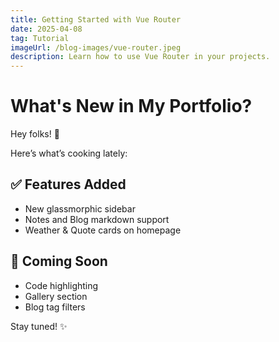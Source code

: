 ```yaml
---
title: Getting Started with Vue Router
date: 2025-04-08
tag: Tutorial
imageUrl: /blog-images/vue-router.jpeg
description: Learn how to use Vue Router in your projects.
---
```


# What's New in My Portfolio?

Hey folks! 👋

Here’s what’s cooking lately:

## ✅ Features Added

- New glassmorphic sidebar
- Notes and Blog markdown support
- Weather & Quote cards on homepage

## 🧪 Coming Soon

- Code highlighting
- Gallery section
- Blog tag filters

Stay tuned! ✨
